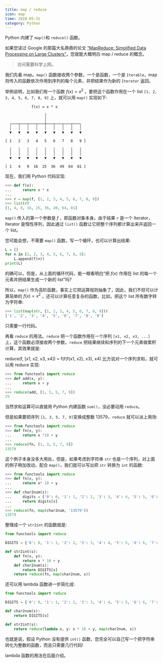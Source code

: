 ```yaml
---
title: map / reduce
icon: map
time: 2020-05-31
category: Python
---
```


Python 内建了 `map()`和 `reduce()` 函数。

如果您读过 Google 的那篇大名鼎鼎的论文 [“MapReduce: Simplified Data Processing on Large Clusters”](http://research.google.com/archive/mapreduce.html)，您就能大概明白 map / reduce 的概念。

> 访问需要科学上网。

<!-- more -->

我们先看 map。`map()` 函数接收两个参数，一个是函数，一个是 `Iterable`，map 将传入的函数依次作用到序列的每个元素，并把结果作为新的 `Iterator` 返回。

举例说明，比如我们有一个函数 $f(x)=x^2$ ，要把这个函数作用在一个 list `[1, 2, 3, 4, 5, 6, 7, 8, 9]` 上，就可以用 `map()` 实现如下:

```
            f(x) = x * x

                  │
                  │
  ┌───┬───┬───┬───┼───┬───┬───┬───┐
  │   │   │   │   │   │   │   │   │
  ▼   ▼   ▼   ▼   ▼   ▼   ▼   ▼   ▼

[ 1   2   3   4   5   6   7   8   9 ]

  │   │   │   │   │   │   │   │   │
  │   │   │   │   │   │   │   │   │
  ▼   ▼   ▼   ▼   ▼   ▼   ▼   ▼   ▼

[ 1   4   9  16  25  36  49  64  81 ]
```

现在，我们用 Python 代码实现:

```py
>>> def f(x):
...     return x * x
...
>>> r = map(f, [1, 2, 3, 4, 5, 6, 7, 8, 9])
>>> list(r)
[1, 4, 9, 16, 25, 36, 49, 64, 81]
```

`map()` 传入的第一个参数是 $f$ ，即函数对象本身。由于结果 `r` 是一个 Iterator，Iterator 是惰性序列，因此通过 `list()` 函数让它把整个序列都计算出来并返回一个 list。

您可能会想，不需要 `map()` 函数，写一个循环，也可以计算出结果:

```py
L = []
for n in [1, 2, 3, 4, 5, 6, 7, 8, 9]:
    L.append(f(n))
print(L)
```

的确可以，但是，从上面的循环代码，能一眼看明白“把 $f(x)$ 作用在 list 的每一个元素并把结果生成一个新的 list”吗?

所以，`map()` 作为高阶函数，事实上它把运算规则抽象了，因此，我们不但可以计算简单的 $f(x)=x^2$ ，还可以计算任意复杂的函数，比如，把这个 list 所有数字转为字符串:

```py
>>> list(map(str, [1, 2, 3, 4, 5, 6, 7, 8, 9]))
['1', '2', '3', '4', '5', '6', '7', '8', '9']
```

只需要一行代码。

再看 `reduce` 的用法。`reduce` 把一个函数作用在一个序列 `[x1, x2, x3, ...]` 上，这个函数必须接收两个参数，`reduce` 把结果继续和序列的下一个元素做累积计算，其效果就是:

reduce(f, [x1, x2, x3, x4]) = f(f(f(x1, x2), x3), x4)
比方说对一个序列求和，就可以用 reduce 实现:

```py
>>> from functools import reduce
>>> def add(x, y):
...     return x + y
...
>>> reduce(add, [1, 3, 5, 7, 9])
25
```

当然求和运算可以直接用 Python 内建函数 `sum()`，没必要动用 `reduce`。

但是如果要把序列 `[1, 3, 5, 7, 9]`变换成整数 13579，`reduce` 就可以派上用场:

```py
>>> from functools import reduce
>>> def fn(x, y):
...     return x *10 + y
...
>>> reduce(fn, [1, 3, 5, 7, 9])
13579
```

这个例子本身没多大用处，但是，如果考虑到字符串 `str` 也是一个序列，对上面的例子稍加改动，配合 `map()`，我们就可以写出把 `str` 转换为 `int` 的函数:

```py
>>> from functools import reduce
>>> def fn(x, y):
...     return x* 10 + y
...
>>> def char2num(s):
...     digits = {'0': 0, '1': 1, '2': 2, '3': 3, '4': 4, '5': 5, '6': 6, '7': 7, '8': 8, '9': 9}
...     return digits[s]
...
>>> reduce(fn, map(char2num, '13579'))
13579
```

整理成一个 `str2int` 的函数就是:

```py
from functools import reduce

DIGITS = {'0': 0, '1': 1, '2': 2, '3': 3, '4': 4, '5': 5, '6': 6, '7': 7, '8': 8, '9': 9}

def str2int(s):
    def fn(x, y):
        return x * 10 + y
    def char2num(s):
        return DIGITS[s]
    return reduce(fn, map(char2num, s))
```

还可以用 lambda 函数进一步简化成:

```py
from functools import reduce

DIGITS = {'0': 0, '1': 1, '2': 2, '3': 3, '4': 4, '5': 5, '6': 6, '7': 7, '8': 8, '9': 9}

def char2num(s):
    return DIGITS[s]

def str2int(s):
    return reduce(lambda x, y: x * 10 + y, map(char2num, s))
```

也就是说，假设 Python 没有提供 `int()` 函数，您完全可以自己写一个把字符串转化为整数的函数，而且只需要几行代码!

lambda 函数的用法在后面介绍。
